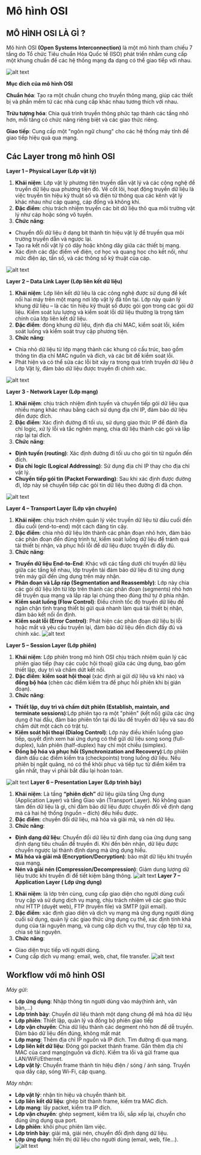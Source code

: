 # Mô hình OSI
## MÔ HÌNH OSI LÀ GÌ ?

Mô hình OSI **(Open Systems Interconnection)** là một mô hình tham chiếu 7 tầng do Tổ chức Tiêu chuẩn Hóa Quốc tế (ISO) phát triển nhằm cung cấp một khung chuẩn để các hệ thống mạng đa dạng có thể giao tiếp với nhau.

![alt text](../images/OSIModel.jpg)

**Mục đích của mô hình OSI**

**Chuẩn hóa**: Tạo ra một chuẩn chung cho truyền thông mạng, giúp các thiết bị và phần mềm từ các nhà cung cấp khác nhau tương thích với nhau.

**Trừu tượng hóa**: Chia quá trình truyền thông phức tạp thành các tầng nhỏ hơn, mỗi tầng có chức năng riêng biệt và các giao thức riêng. 

**Giao tiếp**: Cung cấp một "ngôn ngữ chung" cho các hệ thống máy tính để giao tiếp hiệu quả qua mạng. 
## Các Layer trong mô hình OSI
**Layer 1 – Physical Layer (Lớp vật lý)**
1. **Khái niệm**: Lớp vật lý phương tiện truyền dẫn vật lý và các công nghệ để truyền dữ liệu qua phương tiện đó. Về cốt lõi, hoạt động truyền dữ liệu là việc truyền tín hiệu kỹ thuật số và điện tử thông qua các kênh vật lý khác nhau như cáp quang, cáp đồng và không khí.
2. **Đặc điểm**: chịu trách nhiệm truyền các bit dữ liệu thô qua môi trường vật lý như cáp hoặc sóng vô tuyến.
3. **Chức năng**: 
- Chuyển đổi dữ liệu ở dạng bit thành tín hiệu vật lý để truyền qua môi trường truyền dẫn và ngược lại. 
- Tạo ra kết nối vật lý có dây hoặc không dây giữa các thiết bị mạng. 
- Xác định các đặc điểm về điện, cơ học và quang học cho kết nối, như mức điện áp, tần số, và các thông số kỹ thuật của cáp.

![alt text](../images/Layer1.jpg)

**Layer 2 – Data Link Layer (Lớp liên kết dữ liệu)**
1. **Khái niệm**: Lớp liên kết dữ liệu là các công nghệ được sử dụng để kết nối hai máy trên một mạng nơi lớp vật lý đã tồn tại. Lớp này quản lý khung dữ liệu – là các tín hiệu kỹ thuật số được gói gọn trong các gói dữ liệu. Kiểm soát lưu lượng và kiểm soát lỗi dữ liệu thường là trọng tâm chính của lớp liên kết dữ liệu.
2. **Đặc điểm**: đóng khung dữ liệu, định địa chỉ MAC, kiểm soát lỗi, kiểm soát luồng và kiểm soát truy cập phương tiện.
3. **Chức năng**: 
- Chia nhỏ dữ liệu từ lớp mạng thành các khung có cấu trúc, bao gồm thông tin địa chỉ MAC nguồn và đích, và các bit để kiểm soát lỗi.
- Phát hiện và có thể sửa các lỗi bit xảy ra trong quá trình truyền dữ liệu ở Lớp Vật lý, đảm bảo dữ liệu được truyền đi chính xác.

![alt text](../images/Layer2.jpg)

**Layer 3 - Network Layer (Lớp mạng)**
1. **Khái niệm**: chịu trách nhiệm định tuyến và chuyển tiếp gói dữ liệu qua nhiều mạng khác nhau bằng cách sử dụng địa chỉ IP, đảm bảo dữ liệu đến được đích.
2. **Đặc điểm**: Xác định đường đi tối ưu, sử dụng giao thức IP để đánh địa chỉ logic, xử lý lỗi và tắc nghẽn mạng, chia dữ liệu thành các gói và lắp ráp lại tại đích.
3. **Chức năng**:
- **Định tuyến (routing)**: Xác định đường đi tối ưu cho gói tin từ nguồn đến đích.
- **Địa chỉ logic (Logical Addressing)**: Sử dụng địa chỉ IP thay cho địa chỉ vật lý.
- **Chuyển tiếp gói tin (Packet Forwarding)**: Sau khi xác định được đường đi, lớp này sẽ chuyển tiếp các gói tin dữ liệu theo đường đi đã chọn.

![alt text](../images/Layer3.jpg)

**Layer 4 – Transport Layer (Lớp vận chuyển)**
1. **Khái niệm**: chịu trách nhiệm quản lý việc truyền dữ liệu từ đầu cuối đến đầu cuối (end-to-end) một cách đáng tin cậy.
2. **Đặc điểm**: chia nhỏ dữ liệu lớn thành các phân đoạn nhỏ hơn, đảm bảo các phân đoạn đến đúng trình tự, kiểm soát luồng dữ liệu để tránh quá tải thiết bị nhận, và phục hồi lỗi để dữ liệu được truyền đi đầy đủ.
3. **Chức năng**:
- **Truyền dữ liệu End-to-End**: Khác với các tầng dưới chỉ truyền dữ liệu giữa các tầng kề nhau, lớp truyền tải đảm bảo dữ liệu đi từ ứng dụng trên máy gửi đến ứng dụng trên máy nhận.
- **Phân đoạn và Lắp ráp (Segmentation and Reassembly)**: Lớp này chia các gói dữ liệu lớn từ lớp trên thành các phân đoạn (segments) nhỏ hơn để truyền qua mạng và lắp ráp lại chúng theo đúng thứ tự ở phía nhận.
- **Kiểm soát luồng (Flow Control)**: Điều chỉnh tốc độ truyền dữ liệu để ngăn chặn tình trạng thiết bị gửi quá nhanh làm quá tải thiết bị nhận, đảm bảo kết nối ổn định.
- **Kiểm soát lỗi (Error Control)**: Phát hiện các phân đoạn dữ liệu bị lỗi hoặc mất và yêu cầu truyền lại, đảm bảo dữ liệu đến đích đầy đủ và chính xác.
![alt text](../images/Layer4.jpg)

**Layer 5 – Session Layer (Lớp phiên)**
1. **Khái niệm**: Lớp phiên trong mô hình OSI chịu trách nhiệm quản lý các phiên giao tiếp (hay các cuộc hội thoại) giữa các ứng dụng, bao gồm thiết lập, duy trì và chấm dứt kết nối.
2. **Đặc điểm**: **kiểm soát hội thoại** (xác định ai gửi dữ liệu và khi nào) và **đồng bộ hóa** (chèn các điểm kiểm tra để phục hồi phiên khi bị gián đoạn).
3. **Chức năng**:
- **Thiết lập, duy trì và chấm dứt phiên (Establish, maintain, and terminate sessions)**:Lớp phiên tạo ra một "phiên" (kết nối) giữa các ứng dụng ở hai đầu, đảm bảo phiên tồn tại đủ lâu để truyền dữ liệu và sau đó chấm dứt một cách có trật tự. 
- **Kiểm soát hội thoại (Dialog Control)**:
Lớp này điều khiển luồng giao tiếp, quyết định xem hai ứng dụng có thể gửi dữ liệu song song (full-duplex), luân phiên (half-duplex) hay chỉ một chiều (simplex).
- **Đồng bộ hóa và phục hồi (Synchronization and Recovery)**:Lớp phiên đánh dấu các điểm kiểm tra (checkpoints) trong luồng dữ liệu. Nếu phiên bị ngắt quãng, nó có thể khôi phục và tiếp tục từ điểm kiểm tra gần nhất, thay vì phải bắt đầu lại hoàn toàn.

![alt text](../images/Layer5.jpg)
**Layer 6 – Presentation Layer (Lớp trình bày)**
1. **Khái niệm**: Là tầng **“phiên dịch”** dữ liệu giữa tầng Ứng dụng (Application Layer) và tầng Giao vận (Transport Layer). Nó không quan tâm đến dữ liệu là gì, chỉ đảm bảo dữ liệu được chuyển đổi về định dạng mà cả hai hệ thống (nguồn – đích) đều hiểu được.
2. **Đặc điểm**: chuyển đổi dữ liệu, mã hóa và giải mã, và nén dữ liệu.
3. **Chức năng**: 
- **Định dạng dữ liệu**: Chuyển đổi dữ liệu từ định dạng của ứng dụng sang định dạng tiêu chuẩn để truyền đi. Khi đến bên nhận, dữ liệu được chuyển ngược lại thành định dạng mà ứng dụng hiểu.
- **Mã hóa và giải mã (Encryption/Decryption)**: bảo mật dữ liệu khi truyền qua mạng.
- **Nén và giải nén (Compression/Decompression)**: Giảm dung lượng dữ liệu trước khi truyền đi để tiết kiệm băng thông.
![alt text](../images/Layer6.jpg)
 **Layer 7 – Application Layer ( Lớp ứng dụng)**
 1. **Khái niệm**: là lớp trên cùng, cung cấp giao diện cho người dùng cuối truy cập và sử dụng dịch vụ mạng, chịu trách nhiệm về các giao thức như HTTP (duyệt web), FTP (truyền file) và SMTP (gửi email).
 2. **Đặc điểm**: xác định giao diện và dịch vụ mạng mà ứng dụng người dùng cuối sử dụng, quản lý các giao thức ứng dụng cụ thể, xác định tính khả dụng của tài nguyên mạng, và cung cấp dịch vụ thư, truy cập tệp từ xa, chia sẻ tài nguyên.
 3. **Chức năng**:
 - Giao diện trực tiếp với người dùng.
 - Cung cấp dịch vụ mạng: email, web, chat, file transfer.
 ![alt text](../images/Layer7.jpg)
 ## Workflow với mô hình OSI
 *Máy gửi*:
 - **Lớp ứng dụng**: Nhập thông tin người dùng vào máy(hình ảnh, văn bản,...)
 - **Lớp trình bày**: Chuyển dữ liệu thành một dạng chung để mã hóa dữ liệu
 - **Lớp phiên**: Thiết lập, quản lý và đồng bộ phiên giao tiếp
 - **Lớp vận chuyển**: Chia dữ liệu thành các degment nhỏ hơn để dễ truyền. Đảm bảo dữ liệu đến đúng, không mất mát
 - **Lớp mạng**: Thêm địa chỉ IP nguồn và IP đích. Tìm đường đi qua mạng.
 - **Lớp liên kết dữ liệu**: Đóng gói packet thành frame. Gắn thêm địa chỉ MAC của card mạng(nguồn và đích). Kiểm tra lỗi và gửi frame qua LAN/WiFi/Ethernet.
 - **Lớp vật lý**: Chuyển frame thành tín hiệu điện / sóng / ánh sáng. Truyền qua dây cáp, sóng Wi-Fi, cáp quang.

 *Máy nhận*:

- **Lớp vật lý**: nhận tín hiệu và chuyển thành bit.
- **Lớp liên kết dữ liệu**: ghép bit thành frame, kiểm tra MAC đích.
- **Lớp mạng**: lấy packet, kiểm tra IP đích.
- **Lớp vận chuyển**: ghép segment, kiểm tra lỗi, sắp xếp lại, chuyển cho đúng ứng dụng qua port.
- **Lớp phiên**: khôi phục phiên làm việc.
- **Lớp trình bày**: giải mã, giải nén, chuyển đổi định dạng dữ liệu.
- **Lớp ứng dụng**: hiển thị dữ liệu cho người dùng (email, web, file…).
![alt text](../images/WorkflowOSI.Jpg)